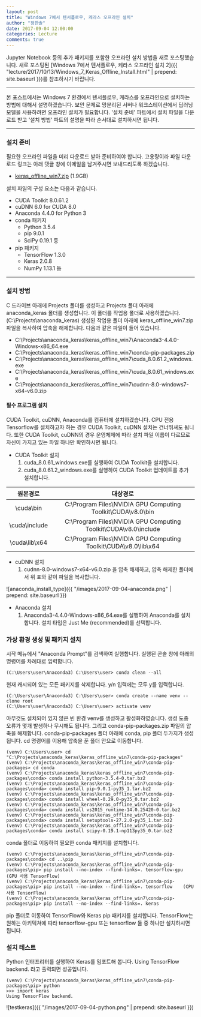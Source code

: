 ```yaml
---
layout: post
title: "Windows 7에서 텐서플로우, 케라스 오프라인 설치"
author: "정한솔"
date: 2017-09-04 12:00:00
categories: Lecture
comments: true
---
```


Jupyter Notebook 등의 추가 패키지를 포함한 오프라인 설치 방법을 새로 포스팅했습니다. 새로 포스팅된 [Windows 7에서 텐서플로우, 케라스 오프라인 설치 2]({{ "lecture/2017/10/13/Windows_7_Keras_Offline_Install.html" | prepend: site.baseurl }})를 참조하시기 바랍니다.

---

본 포스트에서는 Windows 7 환경에서 텐서플로우, 케라스를 오프라인으로 설치하는 방법에 대해서 설명하겠습니다. 보안 문제로 망분리된 서버나 워크스테이션에서 딥러닝 모델을 사용하려면 오프라인 설치가 필요합니다. '설치 준비' 파트에서 설치 파일을 다운로드 받고 '설치 방법' 파트의 설명을 따라 순서대로 설치하시면 됩니다.

---

### 설치 준비

필요한 오프라인 파일을 미리 다운로드 받아 준비하여야 합니다. 고용량이라 파일 다운로드 링크는 아래 댓글 창에 이메일을 남겨주시면 보내드리도록 하겠습니다.

 * <u>keras_offline_win7.zip</u> (1.9GB)

설치 파일의 구성 요소는 다음과 같습니다.

 * CUDA Toolkit 8.0.61.2
 * cuDNN 6.0 for CUDA 8.0
 * Anaconda 4.4.0 for Python 3
 * conda 패키지
   * Python 3.5.4
   * pip 9.0.1
   * SciPy 0.19.1 등
 * pip 패키지
   * TensorFlow 1.3.0
   * Keras 2.0.8
   * NumPy 1.13.1 등
 
---

### 설치 방법

C 드라이브 아래에 Projects 폴더를 생성하고 Projects 폴더 아래에 anaconda\_keras 폴더를 생성합니다. 이 폴더를 작업용 폴더로 사용하겠습니다. (C:\Projects\anaconda\_keras) 생성된 작업용 폴더 아래에 keras\_offline\_win7.zip 파일을 복사하여 압축을 해제합니다. 다음과 같은 파일이 들어 있습니다.

 * C:\Projects\anaconda\_keras\keras\_offline\_win7\Anaconda3-4.4.0-Windows-x86\_64.exe
 * C:\Projects\anaconda\_keras\keras\_offline\_win7\conda-pip-packages.zip
 * C:\Projects\anaconda\_keras\keras\_offline\_win7\cuda\_8.0.61.2\_windows.exe
 * C:\Projects\anaconda\_keras\keras\_offline\_win7\cuda\_8.0.61\_windows.exe
 * C:\Projects\anaconda\_keras\keras\_offline\_win7\cudnn-8.0-windows7-x64-v6.0.zip

#### 필수 프로그램 설치

CUDA Toolkit, cuDNN, Anaconda를 컴퓨터에 설치하겠습니다. CPU 전용 Tensorflow를 설치하고자 하는 경우 CUDA Toolkit, cuDNN 설치는 건너뛰셔도 됩니다. 또한 CUDA Toolkit, cuDNN의 경우 운영체제에 따라 설치 파일 이름이 다르므로 자신이 가지고 있는 파일 하나만 확인하시면 됩니다.

 * CUDA Toolkit 설치
   1. cuda\_8.0.61\_windows.exe를 실행하여 CUDA Toolkit을 설치합니다.
   2. cuda\_8.0.61.2\_windows.exe를 실행하여 CUDA Toolkit 업데이트를 추가 설치합니다.

|원본경로|대상경로|
|:-:|:-:|
|\cuda\bin|C:\Program Files\NVIDIA GPU Computing Toolkit\CUDA\v8.0\bin|
|\cuda\include|C:\Program Files\NVIDIA GPU Computing Toolkit\CUDA\v8.0\include|
|\cuda\lib\x64|C:\Program Files\NVIDIA GPU Computing Toolkit\CUDA\v8.0\lib\x64|

 * cuDNN 설치
   1. cudnn-8.0-windows7-x64-v6.0.zip 을 압축 해제하고, 압축 해제한 폴더에서 위 표와 같이 파일을 복사합니다.

![anaconda_install_type]({{ "/images/2017-09-04-anaconda.png" | prepend: site.baseurl }})

 * Anaconda 설치 
   1. Anaconda3-4.4.0-Windows-x86\_64.exe를 실행하여 Anaconda를 설치합니다. 설치 타입은 Just Me (recommended)를 선택합니다.

### 가상 환경 생성 및 패키지 설치

시작 메뉴에서 "Anaconda Prompt"를 검색하여 실행합니다. 실행된 콘솔 창에 아래의 명령어를 차례대로 입력합니다.

```
(C:\Users\user\Anaconda3) C:\Users\user> conda clean --all
```

현재 캐시되어 있는 모든 패키지를 삭제합니다. y/n 입력에는 모두 y를 입력합니다.

```
(C:\Users\user\Anaconda3) C:\Users\user> conda create --name venv --clone root
(C:\Users\user\Anaconda3) C:\Users\user> activate venv
```

아무것도 설치되어 있지 않은 빈 환경 venv를 생성하고 활성화하였습니다. 생성 도중 오류가 몇개 발생하나 무시해도 됩니다. 그리고 conda-pip-packages.zip 파일의 압축을 해제합니다. conda-pip-packages 폴더 아래에 conda, pip 폴더 두가지가 생성됩니다. cd 명령어를 이용해 압축을 푼 폴더 안으로 이동합니다.

```
(venv) C:\Users\user> cd "C:\Projects\anaconda_keras\keras_offline_win7\conda-pip-packages"
(venv) C:\Projects\anaconda_keras\keras_offline_win7\conda-pip-packages> cd conda
(venv) C:\Projects\anaconda_keras\keras_offline_win7\conda-pip-packages\conda> conda install python-3.5.4-0.tar.bz2
(venv) C:\Projects\anaconda_keras\keras_offline_win7\conda-pip-packages\conda> conda install pip-9.0.1-py35_1.tar.bz2
(venv) C:\Projects\anaconda_keras\keras_offline_win7\conda-pip-packages\conda> conda install wheel-0.29.0-py35_0.tar.bz2
(venv) C:\Projects\anaconda_keras\keras_offline_win7\conda-pip-packages\conda> conda install vs2015_runtime-14.0.25420-0.tar.bz2
(venv) C:\Projects\anaconda_keras\keras_offline_win7\conda-pip-packages\conda> conda install setuptools-27.2.0-py35_1.tar.bz2
(venv) C:\Projects\anaconda_keras\keras_offline_win7\conda-pip-packages\conda> conda install scipy-0.19.1-np113py35_0.tar.bz2
```

conda 폴더로 이동하여 필요한 conda 패키지를 설치합니다.

```
(venv) C:\Projects\anaconda_keras\keras_offline_win7\conda-pip-packages\conda> cd ..\pip
(venv) C:\Projects\anaconda_keras\keras_offline_win7\conda-pip-packages\pip> pip install --no-index --find-links=. tensorflow-gpu    (GPU 사용 TensorFlow)
(venv) C:\Projects\anaconda_keras\keras_offline_win7\conda-pip-packages\pip> pip install --no-index --find-links=. tensorflow    (CPU 사용 TensorFlow)
(venv) C:\Projects\anaconda_keras\keras_offline_win7\conda-pip-packages\pip> pip install --no-index --find-links=. keras
```

pip 폴더로 이동하여 TensorFlow와 Keras pip 패키지를 설치합니다. TensorFlow는 원하는 아키텍쳐에 따라 tensorflow-gpu 또는 tensorflow 둘 중 하나만 설치하시면 됩니다.

### 설치 테스트

Python 인터프리터를 실행하여 Keras를 임포트해 봅니다. Using TensorFlow backend. 라고 출력되면 성공입니다.

```
(venv) C:\Projects\anaconda_keras\keras_offline_win7\conda-pip-packages\pip> python
>>> import keras
Using TensorFlow backend.
```

![testkeras]({{ "/images/2017-09-04-python.png" | prepend: site.baseurl }})